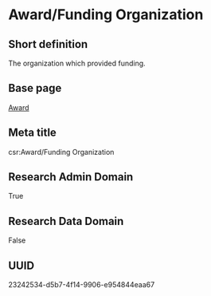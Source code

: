 # Award/Funding Organization
## Short definition
The organization which provided funding.
## Base page
[Award](../../Objects/Award.md)
## Meta title
csr:Award/Funding Organization
## Research Admin Domain
True
## Research Data Domain
False
## UUID
23242534-d5b7-4f14-9906-e954844eaa67
